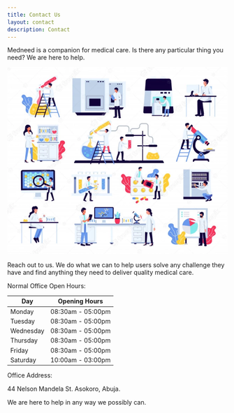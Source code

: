```yaml
---
title: Contact Us
layout: contact
description: Contact
---
```



Medneed is a companion for medical care. Is there any particular thing you need? We are here to help.

![Medical Equipment](/images/illustrations/med-equipment.webp)

Reach out to us. We do what we can to help users solve any challenge they have and find anything they need to deliver quality medical care.  


Normal Office Open Hours:

| Day       | Opening Hours   |
| --------- | --------------- |
| Monday    | 08:30am - 05:00pm |
| Tuesday   | 08:30am - 05:00pm |
| Wednesday | 08:30am - 05:00pm |
| Thursday  | 08:30am - 05:00pm |
| Friday    | 08:30am - 05:00pm |
| Saturday  | 10:00am - 03:00pm |

Office Address:

44 Nelson Mandela St.
Asokoro, Abuja.

We are here to help in any way we possibly can.